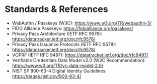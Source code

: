# Standards & References

- WebAuthn / Passkeys (W3C): https://www.w3.org/TR/webauthn-3/
- FIDO Alliance Passkeys: https://fidoalliance.org/passkeys/
- Privacy Pass Architecture (IETF RFC 9576): https://datatracker.ietf.org/doc/rfc9576/
- Privacy Pass Issuance Protocols (IETF RFC 9578): https://datatracker.ietf.org/doc/rfc9578/
- VOPRF (IETF RFC 9497): https://datatracker.ietf.org/doc/rfc9497/
- Verifiable Credentials Data Model v2.0 (W3C Recommendation): https://www.w3.org/TR/vc-data-model-2.0/
- NIST SP 800-63-4 Digital Identity Guidelines: https://pages.nist.gov/800-63-4/
